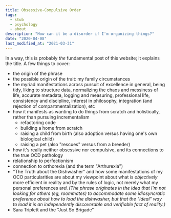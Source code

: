 ```yaml
---
title: Obsessive-Compulsive Order
tags:
  - stub
  - psychology
  - about
description: "How can it be a disorder if I'm organizing things?"
date: "2020-04-08"
last_modified_at: "2021-03-31"
---
```


In a way, this is probably _the_ fundamental post of this website; it explains the title. A few things to cover:

* the origin of the phrase
* the possible origin of the trait: my family circumstances
* the myriad manifestations across pursuit of excellence in general, being tidy, liking to structure data, normalizing the chaos and messiness of life, accurate metadata, logging and measuring, professional life, consistency and discipline, interest in philosophy, integration (and rejection of compartmentalization), etc
* how it manifests as wanting to do things from scratch and holistically, rather than pursuing incrementalism
  * refactoring code
  * building a home from scratch
  * raising a child from birth (also adoption versus having one's own biological child)
  * raising a pet (also "rescues" versus from a breeder)
* how it's really neither obsessive nor compulsive, and its connections to the true OCD pathology
* relationship to perfectionism
* connection to orthorexia (and the term "Arthurexia")
* "The Truth about the Dishwasher" and how some manifestations of my OCO particularities are about my viewpoint about what is _objectively_ more efficient in reality and by the rules of logic, not merely what my personal preferences are\\
_(The phrase originates in the idea that I'm not looking for others (eg, roommates) to accommodate some idiosyncratic preference about how to load the dishwasher, but that the "ideal" way to load it is an independently discoverable and verifiable fact of reality.)_
* Sara Triplett and the "Just So Brigade"
